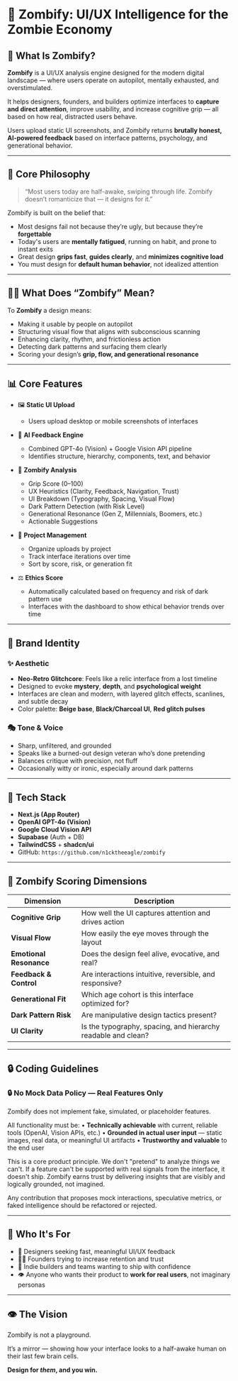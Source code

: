 # 🧠 Zombify: UI/UX Intelligence for the Zombie Economy

## 🧬 What Is Zombify?

**Zombify** is a UI/UX analysis engine designed for the modern digital landscape — where users operate on autopilot, mentally exhausted, and overstimulated.

It helps designers, founders, and builders optimize interfaces to **capture and direct attention**, improve usability, and increase cognitive grip — all based on how real, distracted users behave.

Users upload static UI screenshots, and Zombify returns **brutally honest, AI-powered feedback** based on interface patterns, psychology, and generational behavior.

---

## 🧠 Core Philosophy

> “Most users today are half-awake, swiping through life. Zombify doesn’t romanticize that — it designs for it.”

Zombify is built on the belief that:
- Most designs fail not because they’re ugly, but because they’re **forgettable**
- Today's users are **mentally fatigued**, running on habit, and prone to instant exits
- Great design **grips fast**, **guides clearly**, and **minimizes cognitive load**
- You must design for **default human behavior**, not idealized attention

---

## 🧟‍♂️ What Does “Zombify” Mean?

To **Zombify** a design means:
- Making it usable by people on autopilot
- Structuring visual flow that aligns with subconscious scanning
- Enhancing clarity, rhythm, and frictionless action
- Detecting dark patterns and surfacing them clearly
- Scoring your design’s **grip, flow, and generational resonance**

---

## 📊 Core Features

- 🖼️ **Static UI Upload**
  - Users upload desktop or mobile screenshots of interfaces

- 🤖 **AI Feedback Engine**
  - Combined GPT-4o (Vision) + Google Vision API pipeline
  - Identifies structure, hierarchy, components, text, and behavior

- 🧠 **Zombify Analysis**
  - Grip Score (0–100)
  - UX Heuristics (Clarity, Feedback, Navigation, Trust)
  - UI Breakdown (Typography, Spacing, Visual Flow)
  - Dark Pattern Detection (with Risk Level)
  - Generational Resonance (Gen Z, Millennials, Boomers, etc.)
  - Actionable Suggestions

- 📁 **Project Management**
  - Organize uploads by project
  - Track interface iterations over time
  - Sort by score, risk, or generation fit

- ⚖️ **Ethics Score**
  - Automatically calculated based on frequency and risk of dark pattern use
  - Interfaces with the dashboard to show ethical behavior trends over time

---

## 🧬 Brand Identity

### ✨ Aesthetic
- **Neo-Retro Glitchcore**: Feels like a relic interface from a lost timeline
- Designed to evoke **mystery**, **depth**, and **psychological weight**
- Interfaces are clean and modern, with layered glitch effects, scanlines, and subtle decay
- Color palette: **Beige base**, **Black/Charcoal UI**, **Red glitch pulses**

### 🎭 Tone & Voice
- Sharp, unfiltered, and grounded
- Speaks like a burned-out design veteran who’s done pretending
- Balances critique with precision, not fluff
- Occasionally witty or ironic, especially around dark patterns

---

## 🧰 Tech Stack

- **Next.js (App Router)**
- **OpenAI GPT-4o (Vision)**
- **Google Cloud Vision API**
- **Supabase** (Auth + DB)
- **TailwindCSS** + **shadcn/ui**
- GitHub: `https://github.com/n1cktheeagle/zombify`

---

## 📐 Zombify Scoring Dimensions

| Dimension            | Description |
|----------------------|-------------|
| **Cognitive Grip**    | How well the UI captures attention and drives action |
| **Visual Flow**       | How easily the eye moves through the layout |
| **Emotional Resonance**| Does the design feel alive, evocative, and real? |
| **Feedback & Control**| Are interactions intuitive, reversible, and responsive? |
| **Generational Fit**  | Which age cohort is this interface optimized for? |
| **Dark Pattern Risk** | Are manipulative design tactics present? |
| **UI Clarity**        | Is the typography, spacing, and hierarchy readable and clean? |

---

## 🔒 Coding Guidelines

### 🔒 No Mock Data Policy — Real Features Only

Zombify does not implement fake, simulated, or placeholder features.

All functionality must be:
• **Technically achievable** with current, reliable tools (OpenAI, Vision APIs, etc.)
• **Grounded in actual user input** — static images, real data, or meaningful UI artifacts
• **Trustworthy and valuable** to the end user

This is a core product principle. We don't "pretend" to analyze things we can't. If a feature can't be supported with real signals from the interface, it doesn't ship. Zombify earns trust by delivering insights that are visibly and logically grounded, not imagined.

Any contribution that proposes mock interactions, speculative metrics, or faked intelligence should be refactored or rejected.

---

## 🧠 Who It's For

- 🎨 Designers seeking fast, meaningful UI/UX feedback
- 🧑‍💻 Founders trying to increase retention and trust
- 🧪 Indie builders and teams wanting to ship with confidence
- 👁️ Anyone who wants their product to **work for real users**, not imaginary personas

---

## 👁️ The Vision

Zombify is not a playground.

It’s a mirror — showing how your interface looks to a half-awake human on their last few brain cells.

**Design for *them*, and you win.**
